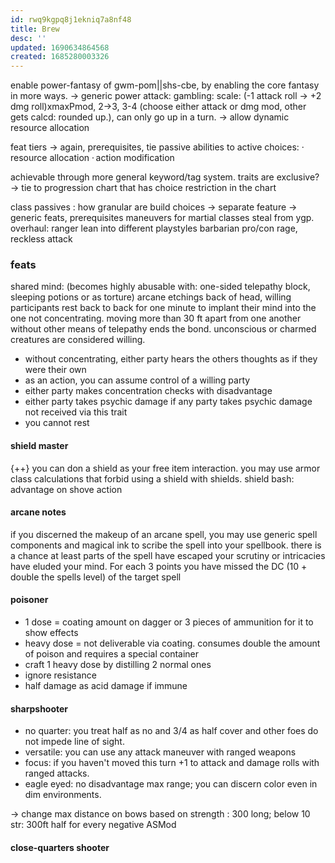 ```yaml
---
id: rwq9kgpq8j1ekniq7a8nf48
title: Brew
desc: ''
updated: 1690634864568
created: 1685280003326
---
```


enable power-fantasy of gwm-pom||shs-cbe, by enabling the core fantasy in more ways.
-> generic power attack:
  gambling: scale: (-1 attack roll -> +2 dmg roll)xmaxPmod, 2->3, 3-4 (choose either attack or dmg mod, other gets calcd: rounded up.), can only go up in a turn.
-> allow dynamic resource allocation

feat tiers
-> again, prerequisites, tie passive abilities to active choices:
· resource allocation
· action modification

achievable through more general keyword/tag system.
traits are exclusive?
-> tie to progression chart that has choice restriction in the chart

class passives
: how granular are build choices
-> separate feature
-> generic feats, prerequisites
  maneuvers for martial classes
  steal from ygp.
    overhaul:
      ranger
        lean into different playstyles
      barbarian
        pro/con rage, reckless attack

### feats
shared mind:
(becomes highly abusable with: one-sided telepathy block, sleeping potions or as torture)
arcane etchings back of head, willing participants rest back to back for one minute to implant their mind into the one not concentrating.
moving more than 30 ft apart from one another without other means of telepathy ends the bond.
unconscious or charmed creatures are considered willing.
  - without concentrating, either party hears the others thoughts as if they were their own
  - as an action, you can assume control of a willing party
  - either party makes concentration checks with disadvantage
  - either party takes psychic damage if any party takes psychic damage not received via this trait
  - you cannot rest

#### shield master
  {++}
  you can don a shield as your free item interaction.
  you may use armor class calculations that forbid using a shield with shields.
  shield bash: advantage on shove action

#### arcane notes
  if you discerned the makeup of an arcane spell, you may use generic spell components and magical ink to scribe the spell into your spellbook.
  there is a chance at least parts of the spell have escaped your scrutiny or intricacies have eluded your mind.
  For each 3 points you have missed the DC (10 + double the spells level) of the target spell

#### poisoner
- 1 dose = coating amount on dagger or 3 pieces of ammunition for it to show effects
- heavy dose = not deliverable via coating. consumes double the amount of poison and requires a special container
- craft 1 heavy dose by distilling 2 normal ones
- ignore resistance
- half damage as acid damage if immune

#### sharpshooter
- no quarter: you treat half as no and 3/4 as half cover and other foes do not impede line of sight.
- versatile: you can use any attack maneuver with ranged weapons
- focus: if you haven't moved this turn +1 to attack and damage rolls with ranged attacks.
- eagle eyed: no disadvantage max range; you can discern color even in dim environments.

-> change max distance on bows based on strength
: 300 long; below 10 str: 300ft
  half for every negative ASMod

#### close-quarters shooter